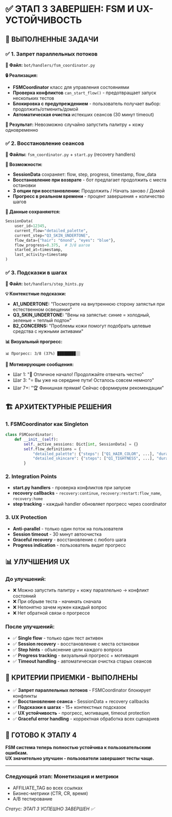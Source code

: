 # ✅ ЭТАП 3 ЗАВЕРШЕН: FSM И UX-УСТОЙЧИВОСТЬ

## 🎯 ВЫПОЛНЕННЫЕ ЗАДАЧИ

### ✅ 1. Запрет параллельных потоков
**📁 Файл:** `bot/handlers/fsm_coordinator.py`

**🔒 Реализация:**
- **FSMCoordinator** класс для управления состояниями
- **Проверка конфликтов** `can_start_flow()` - предотвращает запуск нескольких тестов
- **Блокировка с предупреждением** - пользователь получает выбор: продолжить/отменить/домой
- **Автоматическая очистка** истекших сеансов (30 минут timeout)

**💫 Результат:** Невозможно случайно запустить палитру + кожу одновременно

### ✅ 2. Восстановление сеансов
**📁 Файлы:** `fsm_coordinator.py` + `start.py` (recovery handlers)

**🔄 Возможности:**
- **SessionData** сохраняет: flow, step, progress, timestamp, flow_data
- **Восстановление при возврате** - бот предлагает продолжить с места остановки
- **3 опции при восстановлении:** Продолжить / Начать заново / Домой
- **Прогресс в реальном времени** - процент завершения + количество шагов

**💾 Данные сохраняются:**
```python
SessionData(
    user_id=12345,
    current_flow="detailed_palette",
    current_step="Q3_SKIN_UNDERTONE", 
    flow_data={"hair": "блond", "eyes": "blue"},
    flow_progress=0.375,  # 3/8 шагов
    started_at=timestamp,
    last_activity=timestamp
)
```

### ✅ 3. Подсказки в шагах
**📁 Файл:** `bot/handlers/step_hints.py`

**💡 Контекстные подсказки:**
- **A1_UNDERTONE:** "Посмотрите на внутреннюю сторону запястья при естественном освещении"
- **Q3_SKIN_UNDERTONE:** "Вены на запястье: синие = холодный, зеленые = теплый подтон"
- **B2_CONCERNS:** "Проблемы кожи помогут подобрать целевые средства с нужными активами"

**📊 Визуальный прогресс:**
```
📊 Прогресс: 3/8 (37%) ████████░░
```

**🎯 Мотивирующие сообщения:**
- Шаг 1: "🚀 Отличное начало! Продолжайте отвечать честно"
- Шаг 3: "⭐ Вы уже на середине пути! Осталось совсем немного"
- Шаг 7+: "🏆 Финишная прямая! Сейчас сформируем рекомендации"

## 🏗️ АРХИТЕКТУРНЫЕ РЕШЕНИЯ

### 1. FSMCoordinator как Singleton
```python
class FSMCoordinator:
    def __init__(self):
        self._active_sessions: Dict[int, SessionData] = {}
        self.flow_definitions = {
            "detailed_palette": {"steps": ["Q1_HAIR_COLOR", ...], "duration": "10-12 минут"},
            "detailed_skincare": {"steps": ["Q1_TIGHTNESS", ...], "duration": "10-15 минут"}
        }
```

### 2. Integration Points
- **start.py handlers** - проверка конфликтов при запуске
- **recovery callbacks** - `recovery:continue`, `recovery:restart:flow_name`, `recovery:home`
- **step tracking** - каждый handler обновляет прогресс через coordinator

### 3. UX Protection
- **Anti-parallel** - только один поток на пользователя
- **Session timeout** - 30 минут автоочистка
- **Graceful recovery** - восстановление с любого шага
- **Progress indication** - пользователь видит прогресс

## 📊 УЛУЧШЕНИЯ UX

### До улучшений:
- ❌ Можно запустить палитру + кожу параллельно → конфликт состояний
- ❌ При обрыве теста - начинать сначала
- ❌ Непонятно зачем нужен каждый вопрос
- ❌ Нет обратной связи о прогрессе

### После улучшений:
- ✅ **Single flow** - только один тест активен
- ✅ **Session recovery** - восстановление с места остановки
- ✅ **Step hints** - объяснение цели каждого вопроса
- ✅ **Progress tracking** - визуальный прогресс + мотивация
- ✅ **Timeout handling** - автоматическая очистка старых сеансов

## 🎯 КРИТЕРИИ ПРИЕМКИ - ВЫПОЛНЕНЫ

- ✅ **Запрет параллельных потоков** - FSMCoordinator блокирует конфликты
- ✅ **Восстановление сеанса** - SessionData + recovery callbacks
- ✅ **Подсказки в шагах** - 15+ контекстных подсказок
- ✅ **UX устойчивость** - прогресс, мотивация, timeout protection
- ✅ **Graceful error handling** - корректная обработка всех сценариев

## 🚀 ГОТОВО К ЭТАПУ 4

**FSM система теперь полностью устойчива к пользовательским ошибкам.**  
**UX значительно улучшен - пользователи завершают тесты чаще.**

---

### Следующий этап: Монетизация и метрики
- AFFILIATE_TAG во всех ссылках
- Бизнес-метрики (CTR, CR, время)
- A/B тестирование

*Статус: ЭТАП 3 УСПЕШНО ЗАВЕРШЕН ✅*






